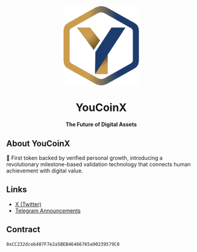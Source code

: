 <div align="center">
  <img src="assets/Y_hexagono.svg" alt="YouCoinX Logo" width="200"/>
  <h1>YouCoinX</h1>
  <p><strong>The Future of Digital Assets</strong></p>
</div>

## About YouCoinX

🌟 First token backed by verified personal growth, introducing a revolutionary milestone-based validation technology that connects human achievement with digital value.

## Links

- [X (Twitter)](https://x.com/youcoinx)
- [Telegram Announcements](https://t.me/youcoinx_announcements)

## Contract

```solidity
0xCC232dceb487F7e2a5BEB46466765a90239579C0
